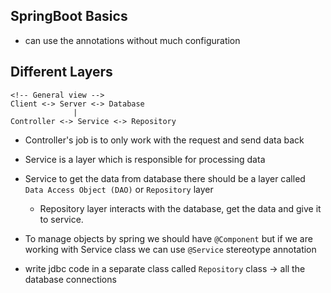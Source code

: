## SpringBoot Basics

- can use the annotations without much configuration

## Different Layers

```
<!-- General view -->
Client <-> Server <-> Database
              |
Controller <-> Service <-> Repository
```

- Controller's job is to only work with the request and send data back
- Service is a layer which is responsible for processing data
- Service to get the data from database there should be a layer called `Data Access Object (DAO)` or `Repository` layer
    - Repository layer interacts with the database, get the data and give it to service.

- To manage objects by spring we should have `@Component` but if we are working with Service class we can use `@Service` stereotype annotation

- write jdbc code in a separate class called `Repository` class -> all the database connections
